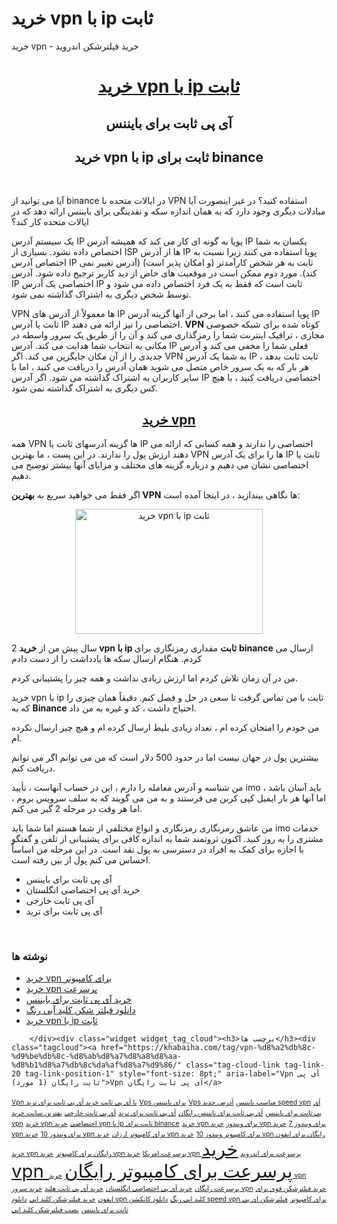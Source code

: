 # خرید vpn با ip ثابت
خرید vpn - خرید فیلترشکن اندروید
<h1 style="text-align: center;"><a href="https://khabaiha.com/%d8%ae%d8%b1%db%8c%d8%af-vpn-%d8%a8%d8%a7-ip-%d8%ab%d8%a7%d8%a8%d8%aa/">خرید vpn با ip ثابت</a></h1>
<h2 style="text-align: center;">آی پی ثابت برای بایننس</h2>
<h2 style="text-align: center;">خرید vpn با ip ثابت برای binance</h2>
&nbsp;

آیا می توانید از binance در ایالات متحده با VPN استفاده کنید؟ در غیر اینصورت آیا مبادلات دیگری وجود دارد که به همان اندازه سکه و نقدینگی برای بایننس ارائه دهد که در ایالات متحده کار کند؟

یک سیستم آدرس IP پویا به گونه ای کار می کند که همیشه آدرس IP یکسان به شما اختصاص داده نشود. بسیاری از ISP ها از آدرس IP پویا استفاده می کنند زیرا نسبت به اختصاص آدرس IP ثابت به هر شخص کارآمدتر (و امکان پذیر است) (آدرس تغییر نمی کند). مورد دوم ممکن است در موقعیت های خاص از دید کاربر ترجیح داده شود. آدرس IP اختصاصی یک آدرس IP ثابت است که فقط به یک فرد اختصاص داده می شود و توسط شخص دیگری به اشتراک گذاشته نمی شود.

VPN ها معمولاً از آدرس های IP پویا استفاده می کنند ، اما برخی از آنها گزینه آدرس IP ثابت یا آدرس IP اختصاصی را نیز ارائه می دهند. <strong>VPN</strong> کوتاه شده برای شبکه خصوصی مجازی ، ترافیک اینترنت شما را رمزگذاری می کند و آن را از طریق یک سرور واسطه در مکانی به انتخاب شما هدایت می کند. آدرس IP فعلی شما را مخفی می کند و آدرس جدیدی را از آن مکان جایگزین می کند. اگر VPN به شما یک آدرس IP ثابت ثابت بدهد ، هر بار که به یک سرور خاص متصل می شوید همان آدرس را دریافت می کنید ، اما با سایر کاربران به اشتراک گذاشته می شود. اگر آدرس IP اختصاصی دریافت کنید ، با هیچ کس دیگری به اشتراک گذاشته نمی شود.
<h2 style="text-align: center;"><a href="https://khabaiha.com/"> خرید vpn</a></h2>
همه VPN ها گزینه آدرسهای ثابت یا IP اختصاصی را ندارند و همه کسانی که ارائه می دهند ارزش پول را ندارند. در این پست ، ما بهترین VPN ها را برای یک آدرس IP ثابت یا اختصاصی نشان می دهیم و درباره گزینه های مختلف و مزایای آنها بیشتر توضیح می دهیم.

اگر فقط می خواهید سریع به <strong>بهترین VPN</strong> ها نگاهی بیندازید ، در اینجا آمده است:
<p style="text-align: center;"><img class="alignnone size-medium wp-image-16" src="https://khabaiha.com/wp-content/uploads/2021/02/VPN-Binance-300x200.jpg" alt="خرید vpn با ip ثابت" width="300" height="200" /></p>
2 سال پیش من از <strong>خرید vpn با ip ثابت</strong> مقداری رمزنگاری برای <strong>binance</strong> ارسال می کردم. هنگام ارسال سکه ها یادداشت را از دست دادم

من در آن زمان تلاش کردم اما ارزش زیادی نداشت و همه چیز را پشتیبانی کردم.

خرید vpn با ip ثابت با من تماس گرفت تا سعی در حل و فصل کنم. دقیقاً همان چیزی را که به <strong>Binance</strong> احتیاج داشت ، کد و غیره به من داد.

من خودم را امتحان کرده ام ، تعداد زیادی بلیط ارسال کرده ام و هیچ چیز ارسال نکرده ام.

بیشترین پول در جهان نیست اما در حدود 500 دلار است که من می توانم اگر می توانم دریافت کنم.

من شناسه و آدرس معامله را دارم ، این در حساب آنهاست ، تأیید imo باید آسان باشد ، اما آنها هر بار ایمیل کپی کربن می فرستند و به من می گویند که به سلف سرویس بروم ، اما هر وقت در مرحله 2 گیر می کنم.

من عاشق رمزنگاری رمزنگاری و انواع مختلفی از شما هستم اما شما باید imo خدمات مشتری را به روز کنید. اکنون ثروتمند شما به اندازه کافی برای پشتیبانی از تلفن و گفتگو با اجازه برای کمک به افراد در دسترسی به پول نقد است. در این مرحله من اساساً احساس می کنم پول از بین رفته است.
<ul>
 	<li>آی پی ثابت برای بایننس</li>
 	<li>خرید آی پی اختصاصی انگلستان</li>
 	<li>آی پی ثابت خارجی</li>
 	<li>آی پی ثابت برای ترید</li>
</ul>
&nbsp;
	<h3>نوشته ها</h3>
		<ul>
											<li>
					<a href="https://khabaiha.com/%d8%ae%d8%b1%db%8c%d8%af-vpn-%d8%a8%d8%b1%d8%a7%db%8c-%da%a9%d8%a7%d9%85%d9%be%db%8c%d9%88%d8%aa%d8%b1/">خرید vpn برای کامپیوتر</a>
									</li>
											<li>
					<a href="https://khabaiha.com/%d8%ae%d8%b1%db%8c%d8%af-vpn-%d9%be%d8%b1%d8%b3%d8%b1%d8%b9%d8%aa/">خرید vpn پرسرعت</a>
									</li>
											<li>
					<a href="https://khabaiha.com/%d8%ae%d8%b1%db%8c%d8%af-%d8%a2%db%8c-%d9%be%db%8c-%d8%ab%d8%a7%d8%a8%d8%aa-%d8%a8%d8%b1%d8%a7%db%8c-%d8%a8%d8%a7%db%8c%d9%86%d9%86%d8%b3/">خرید آی پی ثابت برای بایننس</a>
									</li>
											<li>
					<a href="https://khabaiha.com/%d8%af%d8%a7%d9%86%d9%84%d9%88%d8%af-%d9%81%db%8c%d9%84%d8%aa%d8%b1-%d8%b4%da%a9%d9%86-%da%a9%d9%84%db%8c%d8%af-%d8%a2%d8%a8%db%8c-%d8%b1%d9%86%da%af/">دانلود فیلتر شکن کلید آبی رنگ</a>
									</li>
											<li>
					<a href="https://khabaiha.com/%d8%ae%d8%b1%db%8c%d8%af-vpn-%d8%a8%d8%a7-ip-%d8%ab%d8%a7%d8%a8%d8%aa/" aria-current="page">خرید vpn با ip ثابت</a>
									</li>
					</ul>

		</div><div class="widget widget_tag_cloud"><h3>برچسب ها</h3><div class="tagcloud"><a href="https://khabaiha.com/tag/vpn-%d8%a2%db%8c-%d9%be%db%8c-%d8%ab%d8%a7%d8%a8%d8%aa-%d8%b1%d8%a7%db%8c%da%af%d8%a7%d9%86/" class="tag-cloud-link tag-link-20 tag-link-position-1" style="font-size: 8pt;" aria-label="Vpn آی پی ثابت رایگان (1 مورد)">Vpn آی پی ثابت رایگان</a>
<a href="https://khabaiha.com/tag/vpn-%d8%a8%d8%a7-%d8%a2%db%8c-%d9%be%db%8c-%d8%ab%d8%a7%d8%a8%d8%aa-%d8%ae%d8%b1%db%8c%d8%af-%d8%a2%db%8c-%d9%be%db%8c-%d8%ab%d8%a7%d8%a8%d8%aa-%d8%a8%d8%b1%d8%a7%db%8c-%d8%aa%d8%b1%db%8c%d8%af/" class="tag-cloud-link tag-link-17 tag-link-position-2" style="font-size: 8pt;" aria-label="Vpn با آی پی ثابت خرید آی پی ثابت برای ترید (1 مورد)">Vpn با آی پی ثابت خرید آی پی ثابت برای ترید</a>
<a href="https://khabaiha.com/tag/vps-%d8%a8%d8%b1%d8%a7%db%8c-%d8%a8%d8%a7%db%8c%d9%86%d9%86%d8%b3/" class="tag-cloud-link tag-link-22 tag-link-position-3" style="font-size: 8pt;" aria-label="Vps برای بایننس (1 مورد)">Vps برای بایننس</a>
<a href="https://khabaiha.com/tag/vps-%d9%85%d9%86%d8%a7%d8%b3%d8%a8-%d8%a8%d8%a7%db%8c%d9%86%d9%86%d8%b3/" class="tag-cloud-link tag-link-21 tag-link-position-4" style="font-size: 8pt;" aria-label="Vps مناسب بایننس (1 مورد)">Vps مناسب بایننس</a>
<a href="https://khabaiha.com/tag/%d8%a2%d8%af%d8%b1%d8%b3-%d8%ac%d8%af%db%8c%d8%af-speed-vpn/" class="tag-cloud-link tag-link-27 tag-link-position-5" style="font-size: 8pt;" aria-label="آدرس جدید speed vpn (1 مورد)">آدرس جدید speed vpn</a>
<a href="https://khabaiha.com/tag/%d8%a2%db%8c-%d9%be%db%8c-%d8%ab%d8%a7%d8%a8%d8%aa-%d8%a8%d8%b1%d8%a7%db%8c-%d8%a8%d8%a7%db%8c%d9%86%d9%86%d8%b3/" class="tag-cloud-link tag-link-7 tag-link-position-6" style="font-size: 8pt;" aria-label="آی پی ثابت برای بایننس (1 مورد)">آی پی ثابت برای بایننس</a>
<a href="https://khabaiha.com/tag/%d8%a2%db%8c-%d9%be%db%8c-%d8%ab%d8%a7%d8%a8%d8%aa-%d8%a8%d8%b1%d8%a7%db%8c-%d8%a8%d8%a7%db%8c%d9%86%d9%86%d8%b3-%d8%b1%d8%a7%db%8c%da%af%d8%a7%d9%86/" class="tag-cloud-link tag-link-16 tag-link-position-7" style="font-size: 8pt;" aria-label="آی پی ثابت برای بایننس رایگان (1 مورد)">آی پی ثابت برای بایننس رایگان</a>
<a href="https://khabaiha.com/tag/%d8%a2%db%8c-%d9%be%db%8c-%d8%ab%d8%a7%d8%a8%d8%aa-%d8%a8%d8%b1%d8%a7%db%8c-%d8%aa%d8%b1%db%8c%d8%af/" class="tag-cloud-link tag-link-11 tag-link-position-8" style="font-size: 8pt;" aria-label="آی پی ثابت برای ترید (1 مورد)">آی پی ثابت برای ترید</a>
<a href="https://khabaiha.com/tag/%d8%a2%db%8c-%d9%be%db%8c-%d8%ab%d8%a7%d8%a8%d8%aa-%d8%ae%d8%a7%d8%b1%d8%ac%db%8c/" class="tag-cloud-link tag-link-10 tag-link-position-9" style="font-size: 8pt;" aria-label="آی پی ثابت خارجی (1 مورد)">آی پی ثابت خارجی</a>
<a href="https://khabaiha.com/tag/%d8%a8%d9%87%d8%aa%d8%b1%db%8c%d9%86-%d8%b3%d8%a7%db%8c%d8%aa-%d8%ae%d8%b1%db%8c%d8%af-vpn/" class="tag-cloud-link tag-link-28 tag-link-position-10" style="font-size: 8pt;" aria-label="بهترین سایت خرید vpn (1 مورد)">بهترین سایت خرید vpn</a>
<a href="https://khabaiha.com/tag/%d8%ae%d8%b1%db%8c%d8%af-vpn-%d8%a7%d8%ae%d8%aa%d8%b5%d8%a7%d8%b5%db%8c/" class="tag-cloud-link tag-link-29 tag-link-position-11" style="font-size: 8pt;" aria-label="خرید vpn اختصاصی (1 مورد)">خرید vpn اختصاصی</a>
<a href="https://khabaiha.com/tag/%d8%ae%d8%b1%db%8c%d8%af-vpn-%d8%a8%d8%a7-ip-%d8%ab%d8%a7%d8%a8%d8%aa-%d8%a8%d8%b1%d8%a7%db%8c-binance/" class="tag-cloud-link tag-link-8 tag-link-position-12" style="font-size: 8pt;" aria-label="خرید vpn با ip ثابت برای binance (1 مورد)">خرید vpn با ip ثابت برای binance</a>
<a href="https://khabaiha.com/tag/%d8%ae%d8%b1%db%8c%d8%af-vpn-%d8%a8%d8%b1%d8%a7%db%8c-%d9%88%db%8c%d9%86%d8%af%d9%88%d8%b2/" class="tag-cloud-link tag-link-31 tag-link-position-13" style="font-size: 8pt;" aria-label="خرید vpn برای ویندوز (1 مورد)">خرید vpn برای ویندوز</a>
<a href="https://khabaiha.com/tag/%d8%ae%d8%b1%db%8c%d8%af-vpn-%d8%a8%d8%b1%d8%a7%db%8c-%d9%88%db%8c%d9%86%d8%af%d9%88%d8%b2-7/" class="tag-cloud-link tag-link-32 tag-link-position-14" style="font-size: 8pt;" aria-label="خرید vpn برای ویندوز 7 (1 مورد)">خرید vpn برای ویندوز 7</a>
<a href="https://khabaiha.com/tag/%d8%ae%d8%b1%db%8c%d8%af-vpn-%d8%a8%d8%b1%d8%a7%db%8c-%d9%88%db%8c%d9%86%d8%af%d9%88%d8%b2-10/" class="tag-cloud-link tag-link-36 tag-link-position-15" style="font-size: 8pt;" aria-label="خرید vpn برای ویندوز 10 (1 مورد)">خرید vpn برای ویندوز 10</a>
<a href="https://khabaiha.com/tag/%d8%ae%d8%b1%db%8c%d8%af-vpn-%d8%a8%d8%b1%d8%a7%db%8c-%da%a9%d8%a7%d9%85%d9%be%db%8c%d9%88%d8%aa%d8%b1-%d8%a7%d8%b1%d8%b2%d8%a7%d9%86/" class="tag-cloud-link tag-link-37 tag-link-position-16" style="font-size: 8pt;" aria-label="خرید vpn برای کامپیوتر ارزان (1 مورد)">خرید vpn برای کامپیوتر ارزان</a>
<a href="https://khabaiha.com/tag/%d8%ae%d8%b1%db%8c%d8%af-vpn-%d8%a8%d8%b1%d8%a7%db%8c-%da%a9%d8%a7%d9%85%d9%be%db%8c%d9%88%d8%aa%d8%b1-%d9%88%db%8c%d9%86%d8%af%d9%88%d8%b2-10/" class="tag-cloud-link tag-link-33 tag-link-position-17" style="font-size: 8pt;" aria-label="خرید vpn برای کامپیوتر ویندوز 10 (1 مورد)">خرید vpn برای کامپیوتر ویندوز 10</a>
<a href="https://khabaiha.com/tag/%d8%ae%d8%b1%db%8c%d8%af-vpn-%d8%b1%d8%a7%db%8c%da%af%d8%a7%d9%86-%d8%a8%d8%b1%d8%a7%db%8c-%d8%a7%db%8c%d9%81%d9%88%d9%86/" class="tag-cloud-link tag-link-6 tag-link-position-18" style="font-size: 8pt;" aria-label="خرید vpn رایگان برای ایفون (1 مورد)">خرید vpn رایگان برای ایفون</a>
<a href="https://khabaiha.com/tag/%d8%ae%d8%b1%db%8c%d8%af-vpn-%d8%b1%d8%a7%db%8c%da%af%d8%a7%d9%86-%d8%a8%d8%b1%d8%a7%db%8c-%da%a9%d8%a7%d9%85%d9%be%db%8c%d9%88%d8%aa%d8%b1/" class="tag-cloud-link tag-link-34 tag-link-position-19" style="font-size: 8pt;" aria-label="خرید vpn رایگان برای کامپیوتر (1 مورد)">خرید vpn رایگان برای کامپیوتر</a>
<a href="https://khabaiha.com/tag/%d8%ae%d8%b1%db%8c%d8%af-vpn-%d9%be%d8%b1%d8%b3%d8%b1%d8%b9%d8%aa-%d8%a7%d9%85%d8%b1%db%8c%da%a9%d8%a7/" class="tag-cloud-link tag-link-23 tag-link-position-20" style="font-size: 8pt;" aria-label="خرید vpn پرسرعت امریکا (1 مورد)">خرید vpn پرسرعت امریکا</a>
<a href="https://khabaiha.com/tag/%d8%ae%d8%b1%db%8c%d8%af-vpn-%d9%be%d8%b1%d8%b3%d8%b1%d8%b9%d8%aa-%d8%a8%d8%b1%d8%a7%db%8c-%d8%a7%d9%86%d8%af%d8%b1%d9%88%db%8c%d8%af/" class="tag-cloud-link tag-link-26 tag-link-position-21" style="font-size: 8pt;" aria-label="خرید vpn پرسرعت برای اندروید (1 مورد)">خرید vpn پرسرعت برای اندروید</a>
<a href="https://khabaiha.com/tag/%d8%ae%d8%b1%db%8c%d8%af-vpn-%d9%be%d8%b1%d8%b3%d8%b1%d8%b9%d8%aa-%d8%a8%d8%b1%d8%a7%db%8c-%da%a9%d8%a7%d9%85%d9%be%db%8c%d9%88%d8%aa%d8%b1-%d8%b1%d8%a7%db%8c%da%af%d8%a7%d9%86/" class="tag-cloud-link tag-link-24 tag-link-position-22" style="font-size: 22pt;" aria-label="خرید vpn پرسرعت برای کامپیوتر رایگان (2 مورد)">خرید vpn پرسرعت برای کامپیوتر رایگان</a>
<a href="https://khabaiha.com/tag/%d8%ae%d8%b1%db%8c%d8%af-vpn-%d9%be%d8%b1%d8%b3%d8%b1%d8%b9%d8%aa-%d8%b1%d8%a7%db%8c%da%af%d8%a7%d9%86/" class="tag-cloud-link tag-link-25 tag-link-position-23" style="font-size: 8pt;" aria-label="خرید vpn پرسرعت رایگان (1 مورد)">خرید vpn پرسرعت رایگان</a>
<a href="https://khabaiha.com/tag/%d8%ae%d8%b1%db%8c%d8%af-%d8%a2%db%8c-%d9%be%db%8c-%d8%a7%d8%ae%d8%aa%d8%b5%d8%a7%d8%b5%db%8c-%d8%a7%d9%86%da%af%d9%84%d8%b3%d8%aa%d8%a7%d9%86/" class="tag-cloud-link tag-link-9 tag-link-position-24" style="font-size: 8pt;" aria-label="خرید آی پی اختصاصی انگلستان (1 مورد)">خرید آی پی اختصاصی انگلستان</a>
<a href="https://khabaiha.com/tag/%d8%ae%d8%b1%db%8c%d8%af-%d8%a2%db%8c-%d9%be%db%8c-%d8%ab%d8%a7%d8%a8%d8%aa-%d9%87%d9%84%d9%86%d8%af/" class="tag-cloud-link tag-link-18 tag-link-position-25" style="font-size: 8pt;" aria-label="خرید آی پی ثابت هلند (1 مورد)">خرید آی پی ثابت هلند</a>
<a href="https://khabaiha.com/tag/%d8%ae%d8%b1%db%8c%d8%af-%d8%b3%d8%b1%d9%88%d8%b1-vpn/" class="tag-cloud-link tag-link-30 tag-link-position-26" style="font-size: 8pt;" aria-label="خرید سرور vpn (1 مورد)">خرید سرور vpn</a>
<a href="https://khabaiha.com/tag/%d8%ae%d8%b1%db%8c%d8%af-%d9%81%db%8c%d9%84%d8%aa%d8%b1%d8%b4%da%a9%d9%86-%d9%82%d9%88%db%8c-%d8%a8%d8%b1%d8%a7%db%8c-%d8%a7%db%8c%d9%81%d9%88%d9%86/" class="tag-cloud-link tag-link-5 tag-link-position-27" style="font-size: 8pt;" aria-label="خرید فیلترشکن قوی برای ایفون (1 مورد)">خرید فیلترشکن قوی برای ایفون</a>
<a href="https://khabaiha.com/tag/%d8%ae%d8%b1%db%8c%d8%af-%d9%81%db%8c%d9%84%d8%aa%d8%b1%d8%b4%da%a9%d9%86-%da%a9%d9%84%db%8c%d8%af-%d8%a7%d8%a8%db%8c/" class="tag-cloud-link tag-link-14 tag-link-position-28" style="font-size: 8pt;" aria-label="خرید فیلترشکن کلید ابی (1 مورد)">خرید فیلترشکن کلید ابی</a>
<a href="https://khabaiha.com/tag/%d8%af%d8%a7%d9%86%d9%84%d9%88%d8%af-vpn-%da%a9%d9%84%db%8c%d8%af-%d8%a7%d8%a8%db%8c-%d8%b1%d9%86%da%af/" class="tag-cloud-link tag-link-15 tag-link-position-29" style="font-size: 8pt;" aria-label="دانلود vpn کلید ابی رنگ (1 مورد)">دانلود vpn کلید ابی رنگ</a>
<a href="https://khabaiha.com/tag/%d8%af%d8%a7%d9%86%d9%84%d9%88%d8%af-%da%a9%d8%a7%d9%86%da%a9%d8%b4%d9%86-speed-vpn-%d8%a8%d8%b1%d8%a7%db%8c-%da%a9%d8%a7%d9%85%d9%be%db%8c%d9%88%d8%aa%d8%b1/" class="tag-cloud-link tag-link-35 tag-link-position-30" style="font-size: 8pt;" aria-label="دانلود کانکشن speed vpn برای کامپیوتر (1 مورد)">دانلود کانکشن speed vpn برای کامپیوتر</a>
<a href="https://khabaiha.com/tag/%d9%81%db%8c%d9%84%d8%aa%d8%b1%d8%b4%da%a9%d9%86-%d8%a7%db%8c-%d9%be%db%8c-%d8%ab%d8%a7%d8%a8%d8%aa-%d8%a8%d8%b1%d8%a7%db%8c-%d8%a8%d8%a7%db%8c%d9%86%d9%86%d8%b3/" class="tag-cloud-link tag-link-19 tag-link-position-31" style="font-size: 8pt;" aria-label="فیلترشکن ای پی ثابت برای بایننس (1 مورد)">فیلترشکن ای پی ثابت برای بایننس</a>
<a href="https://khabaiha.com/tag/%d9%86%d8%b5%d8%a8-%d9%81%db%8c%d9%84%d8%aa%d8%b1%d8%b4%da%a9%d9%86-%da%a9%d9%84%db%8c%d8%af-%d8%a7%d8%a8%db%8c/" class="tag-cloud-link tag-link-13 tag-link-position-32" style="font-size: 8pt;" aria-label="نصب فیلترشکن کلید ابی (1 مورد)">نصب فیلترشکن کلید ابی</a></div>
</div></div></section>
